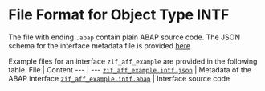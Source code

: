 # File Format for Object Type INTF

The file with ending `.abap` contain plain ABAP source code.
The JSON schema for the interface metadata file is provided [here](./intf.json).

Example files for an interface `zif_aff_example` are provided in the following table.
File | Content
 --- | ---
[`zif_aff_example.intf.json`](./examples/zif_aff_example.intf.json)         | Metadata of the ABAP interface
[`zif_aff_example.intf.abap`](./examples/zif_aff_example.intf.abap)         | Interface source code